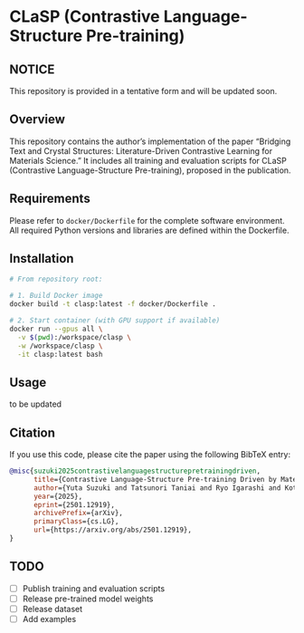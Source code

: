# CLaSP (Contrastive Language-Structure Pre-training)

## NOTICE

This repository is provided in a tentative form and will be updated soon.


## Overview
This repository contains the author’s implementation of the paper “Bridging Text and Crystal Structures: Literature-Driven Contrastive Learning for Materials Science.” 
It includes all training and evaluation scripts for CLaSP (Contrastive  Language-Structure Pre-training), proposed in the publication.

## Requirements
Please refer to `docker/Dockerfile` for the complete software environment. All required Python versions and libraries are defined within the Dockerfile.

## Installation
```bash
# From repository root:

# 1. Build Docker image
docker build -t clasp:latest -f docker/Dockerfile .

# 2. Start container (with GPU support if available)
docker run --gpus all \
  -v $(pwd):/workspace/clasp \
  -w /workspace/clasp \
  -it clasp:latest bash
```

## Usage
to be updated

<!-- 1. Data Preparation  

2. Training Example  
   ```bash
   python train_finetuning.py --config configs/clasp_finetune.yaml
   ```

3. Inference Example  
   ```bash
   bash run_experiments.sh
   ``` -->

## Citation
If you use this code, please cite the paper using the following BibTeX entry:

```bibtex
@misc{suzuki2025contrastivelanguagestructurepretrainingdriven,
      title={Contrastive Language-Structure Pre-training Driven by Materials Science Literature}, 
      author={Yuta Suzuki and Tatsunori Taniai and Ryo Igarashi and Kotaro Saito and Naoya Chiba and Yoshitaka Ushiku and Kanta Ono},
      year={2025},
      eprint={2501.12919},
      archivePrefix={arXiv},
      primaryClass={cs.LG},
      url={https://arxiv.org/abs/2501.12919}, 
}
```

## TODO
- [ ] Publish training and evaluation scripts  
- [ ] Release pre-trained model weights  
- [ ] Release dataset
- [ ] Add examples